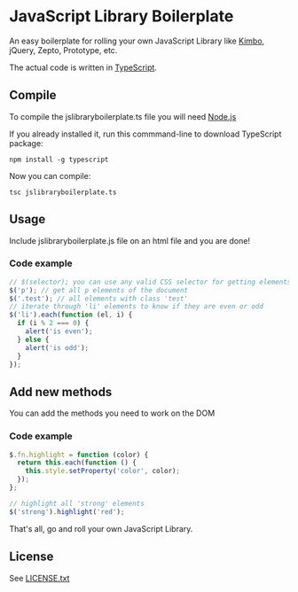 # JavaScript Library Boilerplate

An easy boilerplate for rolling your own JavaScript Library like [Kimbo](http://kimbojs.com), jQuery, Zepto, Prototype, etc.

The actual code is written in [TypeScript](http://www.typescriptlang.org).

## Compile
To compile the jslibraryboilerplate.ts file you will need [Node.js](http://nodejs.org)

If you already installed it, run this commmand-line to download TypeScript package:

```
npm install -g typescript
```

Now you can compile:

```
tsc jslibraryboilerplate.ts
```

## Usage
Include jslibraryboilerplate.js file on an html file and you are done!

### Code example
```javascript
// $(selector); you can use any valid CSS selector for getting elements from the document
$('p'); // get all p elements of the document
$('.test'); // all elements with class 'test'
// iterate through 'li' elements to know if they are even or odd
$('li').each(function (el, i) {
  if (i % 2 === 0) {
    alert('is even');
  } else {
    alert('is odd');
  }
});
```

## Add new methods
You can add the methods you need to work on the DOM

### Code example
```javascript
$.fn.highlight = function (color) {
  return this.each(function () {
    this.style.setProperty('color', color);
  });
};

// highlight all 'strong' elements
$('strong').highlight('red');
```

That's all, go and roll your own JavaScript Library.

## License
See [LICENSE.txt](https://raw.github.com/dciccale/jslibraryboilerplate/master/LICENSE.txt)